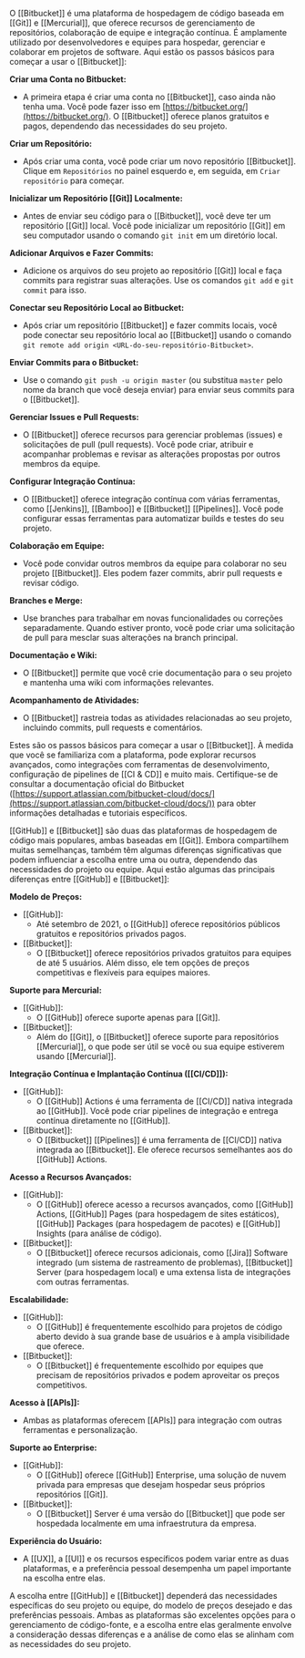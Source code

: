 O [[Bitbucket]] é uma plataforma de hospedagem de código baseada em [[Git]] e [[Mercurial]], que oferece recursos de gerenciamento de repositórios, colaboração de equipe e integração contínua. É amplamente utilizado por desenvolvedores e equipes para hospedar, gerenciar e colaborar em projetos de software. Aqui estão os passos básicos para começar a usar o [[Bitbucket]]:

**Criar uma Conta no Bitbucket:**

- A primeira etapa é criar uma conta no [[Bitbucket]], caso ainda não tenha uma. Você pode fazer isso em [https://bitbucket.org/](https://bitbucket.org/). O [[Bitbucket]] oferece planos gratuitos e pagos, dependendo das necessidades do seu projeto.

**Criar um Repositório:**

- Após criar uma conta, você pode criar um novo repositório [[Bitbucket]]. Clique em `Repositórios` no painel esquerdo e, em seguida, em `Criar repositório` para começar.

**Inicializar um Repositório [[Git]] Localmente:**

- Antes de enviar seu código para o [[Bitbucket]], você deve ter um repositório [[Git]] local. Você pode inicializar um repositório [[Git]] em seu computador usando o comando `git init` em um diretório local.

**Adicionar Arquivos e Fazer Commits:**

- Adicione os arquivos do seu projeto ao repositório [[Git]] local e faça commits para registrar suas alterações. Use os comandos `git add` e `git commit` para isso.

**Conectar seu Repositório Local ao Bitbucket:**

- Após criar um repositório [[Bitbucket]] e fazer commits locais, você pode conectar seu repositório local ao [[Bitbucket]] usando o comando `git remote add origin <URL-do-seu-repositório-Bitbucket>`.

**Enviar Commits para o Bitbucket:**

- Use o comando `git push -u origin master` (ou substitua `master` pelo nome da branch que você deseja enviar) para enviar seus commits para o [[Bitbucket]].

**Gerenciar Issues e Pull Requests:**

- O [[Bitbucket]] oferece recursos para gerenciar problemas (issues) e solicitações de pull (pull requests). Você pode criar, atribuir e acompanhar problemas e revisar as alterações propostas por outros membros da equipe.

**Configurar Integração Contínua:**

- O [[Bitbucket]] oferece integração contínua com várias ferramentas, como [[Jenkins]], [[Bamboo]] e [[Bitbucket]] [[Pipelines]]. Você pode configurar essas ferramentas para automatizar builds e testes do seu projeto.

**Colaboração em Equipe:**

- Você pode convidar outros membros da equipe para colaborar no seu projeto [[Bitbucket]]. Eles podem fazer commits, abrir pull requests e revisar código.

**Branches e Merge:**

- Use branches para trabalhar em novas funcionalidades ou correções separadamente. Quando estiver pronto, você pode criar uma solicitação de pull para mesclar suas alterações na branch principal.

**Documentação e Wiki:**

- O [[Bitbucket]] permite que você crie documentação para o seu projeto e mantenha uma wiki com informações relevantes.

**Acompanhamento de Atividades:**

- O [[Bitbucket]] rastreia todas as atividades relacionadas ao seu projeto, incluindo commits, pull requests e comentários.

Estes são os passos básicos para começar a usar o [[Bitbucket]]. À medida que você se familiariza com a plataforma, pode explorar recursos avançados, como integrações com ferramentas de desenvolvimento, configuração de pipelines de [[CI & CD]] e muito mais. Certifique-se de consultar a documentação oficial do Bitbucket ([https://support.atlassian.com/bitbucket-cloud/docs/](https://support.atlassian.com/bitbucket-cloud/docs/)) para obter informações detalhadas e tutoriais específicos.

[[GitHub]] e [[Bitbucket]] são duas das plataformas de hospedagem de código mais populares, ambas baseadas em [[Git]]. Embora compartilhem muitas semelhanças, também têm algumas diferenças significativas que podem influenciar a escolha entre uma ou outra, dependendo das necessidades do projeto ou equipe. Aqui estão algumas das principais diferenças entre [[GitHub]] e [[Bitbucket]]:

**Modelo de Preços:**

- [[GitHub]]:
    - Até setembro de 2021, o [[GitHub]] oferece repositórios públicos gratuitos e repositórios privados pagos.
- [[Bitbucket]]:
    - O [[Bitbucket]] oferece repositórios privados gratuitos para equipes de até 5 usuários. Além disso, ele tem opções de preços competitivas e flexíveis para equipes maiores.

**Suporte para Mercurial:**

- [[GitHub]]:
    - O [[GitHub]] oferece suporte apenas para [[Git]].
- [[Bitbucket]]:
    - Além do [[Git]], o [[Bitbucket]] oferece suporte para repositórios [[Mercurial]], o que pode ser útil se você ou sua equipe estiverem usando [[Mercurial]].

**Integração Contínua e Implantação Contínua ([[CI/CD]]):**

- [[GitHub]]:
    - O [[GitHub]] Actions é uma ferramenta de [[CI/CD]] nativa integrada ao [[GitHub]]. Você pode criar pipelines de integração e entrega contínua diretamente no [[GitHub]].
- [[Bitbucket]]:
    - O [[Bitbucket]] [[Pipelines]] é uma ferramenta de [[CI/CD]] nativa integrada ao [[Bitbucket]]. Ele oferece recursos semelhantes aos do [[GitHub]] Actions.

**Acesso a Recursos Avançados:**

- [[GitHub]]:
    - O [[GitHub]] oferece acesso a recursos avançados, como [[GitHub]] Actions, [[GitHub]] Pages (para hospedagem de sites estáticos), [[GitHub]] Packages (para hospedagem de pacotes) e [[GitHub]] Insights (para análise de código).
- [[Bitbucket]]:
    - O [[Bitbucket]] oferece recursos adicionais, como [[Jira]] Software integrado (um sistema de rastreamento de problemas), [[Bitbucket]] Server (para hospedagem local) e uma extensa lista de integrações com outras ferramentas.

**Escalabilidade:**

- [[GitHub]]:
    - O [[GitHub]] é frequentemente escolhido para projetos de código aberto devido à sua grande base de usuários e à ampla visibilidade que oferece.
- [[Bitbucket]]:
    - O [[Bitbucket]] é frequentemente escolhido por equipes que precisam de repositórios privados e podem aproveitar os preços competitivos.

**Acesso à [[APIs]]:**

- Ambas as plataformas oferecem [[APIs]] para integração com outras ferramentas e personalização.

**Suporte ao Enterprise:**

- [[GitHub]]:
    - O [[GitHub]] oferece [[GitHub]] Enterprise, uma solução de nuvem privada para empresas que desejam hospedar seus próprios repositórios [[Git]].
- [[Bitbucket]]:
    - O [[Bitbucket]] Server é uma versão do [[Bitbucket]] que pode ser hospedada localmente em uma infraestrutura da empresa.

**Experiência do Usuário:**

- A [[UX]], a [[UI]] e os recursos específicos podem variar entre as duas plataformas, e a preferência pessoal desempenha um papel importante na escolha entre elas.

A escolha entre [[GitHub]] e [[Bitbucket]] dependerá das necessidades específicas do seu projeto ou equipe, do modelo de preços desejado e das preferências pessoais. Ambas as plataformas são excelentes opções para o gerenciamento de código-fonte, e a escolha entre elas geralmente envolve a consideração dessas diferenças e a análise de como elas se alinham com as necessidades do seu projeto.